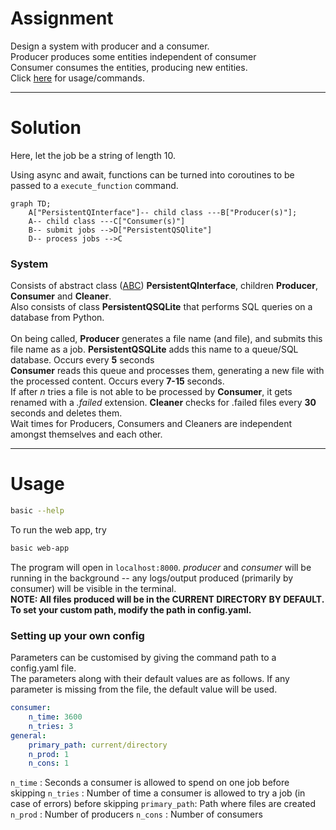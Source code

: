 <h1>Assignment</h1>
Design a system with producer and a consumer.<br>
Producer produces some entities independent of consumer<br>
Consumer consumes the entities, producing new entities.<br>
Click <a href="#usage">here</a> for usage/commands.
<hr>
<h1>Solution</h1>
Here, let the job be a string of length 10.<br>

Using async and await, functions can be turned into coroutines to be passed to a ```execute_function``` command.

```mermaid
graph TD;
    A["PersistentQInterface"]-- child class ---B["Producer(s)"];
    A-- child class ---C["Consumer(s)"]
    B-- submit jobs -->D["PersistentQSQlite"]
    D-- process jobs -->C
```


<h3>System</h3>
<p>
Consists of abstract class (<a href="https://docs.python.org/3/library/abc.html">ABC</a>) <b>PersistentQInterface</b>, children <b>Producer</b>, <b>Consumer</b> and <b>Cleaner</b>.<br>
Also consists of class <b>PersistentQSQLite</b> that performs SQL queries on a database from Python.<br>
<br>
On being called, <b>Producer</b> generates a file name (and file), and submits this file name as a job. <b>PersistentQSQLite</b> adds this name to a queue/SQL database. Occurs every <b>5</b> seconds<br>
<b>Consumer</b> reads this queue and processes them, generating a new file with the processed content. Occurs every <b>7-15</b> seconds.<br>
If after <i>n</i> tries a file is not able to be processed by <b>Consumer</b>, it gets renamed with a <i>.failed</i> extension. <b> Cleaner</b> checks for .failed files every <b>30</b> seconds and deletes them.<br>
Wait times for Producers, Consumers and Cleaners are independent amongst themselves and each other.
</p>
<hr>
<h1 id="usage">Usage</h1>

```bash
basic --help
```
To run the web app, try
```bash
basic web-app
```
The program will open in ```localhost:8000```. <i>producer</i> and <i>consumer</i> will be running in the background -- any logs/output produced (primarily by consumer) will be visible in the terminal. <br>
<b>NOTE: All files produced will be in the CURRENT DIRECTORY BY DEFAULT. To set your custom path, modify the path in config.yaml.</b>

<h3> Setting up your own config</h3>
Parameters can be customised by giving the command path to a config.yaml file.<br>
The parameters along with their default values are as follows. If any parameter is missing from the file, the default value will be used.

```yaml
consumer:
    n_time: 3600
    n_tries: 3
general:
    primary_path: current/directory
    n_prod: 1
    n_cons: 1
```
```n_time``` : Seconds a consumer is allowed to spend on one job before skipping
```n_tries``` : Number of time a consumer is allowed to try a job (in case of errors) before skipping
```primary_path```: Path where files are created
```n_prod``` : Number of producers
```n_cons``` : Number of consumers
